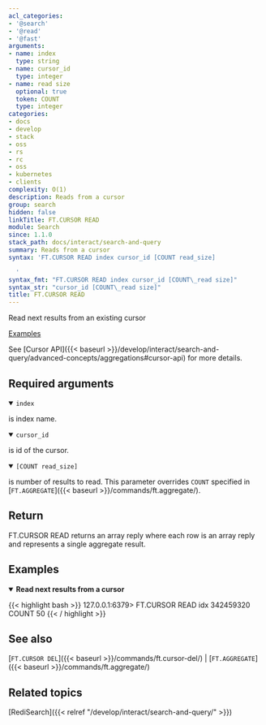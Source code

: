 ```yaml
---
acl_categories:
- '@search'
- '@read'
- '@fast'
arguments:
- name: index
  type: string
- name: cursor_id
  type: integer
- name: read size
  optional: true
  token: COUNT
  type: integer
categories:
- docs
- develop
- stack
- oss
- rs
- rc
- oss
- kubernetes
- clients
complexity: O(1)
description: Reads from a cursor
group: search
hidden: false
linkTitle: FT.CURSOR READ
module: Search
since: 1.1.0
stack_path: docs/interact/search-and-query
summary: Reads from a cursor
syntax: 'FT.CURSOR READ index cursor_id [COUNT read_size]

  '
syntax_fmt: "FT.CURSOR READ index cursor_id [COUNT\_read size]"
syntax_str: "cursor_id [COUNT\_read size]"
title: FT.CURSOR READ
---
```


Read next results from an existing cursor

[Examples](#examples)

See [Cursor API]({{< baseurl >}}/develop/interact/search-and-query/advanced-concepts/aggregations#cursor-api) for more details.

## Required arguments

<details open>
<summary><code>index</code></summary>

is index name.
</details>

<details open>
<summary><code>cursor_id</code></summary>

is id of the cursor.
</details>

<details open>
<summary><code>[COUNT read_size]</code></summary>

is number of results to read. This parameter overrides `COUNT` specified in [`FT.AGGREGATE`]({{< baseurl >}}/commands/ft.aggregate/).
</details>

## Return

FT.CURSOR READ returns an array reply where each row is an array reply and represents a single aggregate result.

## Examples

<details open>
<summary><b>Read next results from a cursor</b></summary>

{{< highlight bash >}}
127.0.0.1:6379> FT.CURSOR READ idx 342459320 COUNT 50
{{< / highlight >}}
</details>

## See also

[`FT.CURSOR DEL`]({{< baseurl >}}/commands/ft.cursor-del/) | [`FT.AGGREGATE`]({{< baseurl >}}/commands/ft.aggregate/)

## Related topics

[RediSearch]({{< relref "/develop/interact/search-and-query/" >}})
